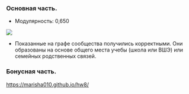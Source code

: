 ### Основная часть. 

* Модулярность: 0,650

![](https://pp.userapi.com/c830509/v830509881/e8771/ywOv2te1Axk.jpg)

* Показанные на графе сообщества получились корректными. Они образованы на основе общего места учебы (школа или ВШЭ) или семейных родственных связей. 

### Бонусная часть. 

<https://marisha010.github.io/hw8/>
